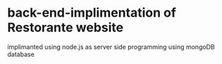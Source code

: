 # back-end-implimentation of Restorante website
implimanted using node.js as server side programming using mongoDB database
